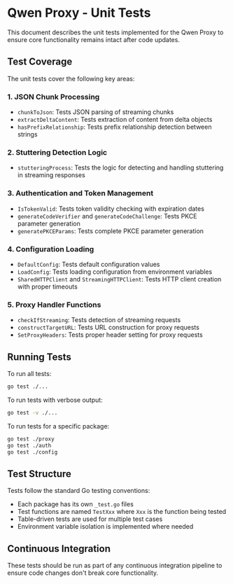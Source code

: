 # Qwen Proxy - Unit Tests

This document describes the unit tests implemented for the Qwen Proxy to ensure core functionality remains intact after code updates.

## Test Coverage

The unit tests cover the following key areas:

### 1. JSON Chunk Processing
- `chunkToJson`: Tests JSON parsing of streaming chunks
- `extractDeltaContent`: Tests extraction of content from delta objects
- `hasPrefixRelationship`: Tests prefix relationship detection between strings

### 2. Stuttering Detection Logic
- `stutteringProcess`: Tests the logic for detecting and handling stuttering in streaming responses

### 3. Authentication and Token Management
- `IsTokenValid`: Tests token validity checking with expiration dates
- `generateCodeVerifier` and `generateCodeChallenge`: Tests PKCE parameter generation
- `generatePKCEParams`: Tests complete PKCE parameter generation

### 4. Configuration Loading
- `DefaultConfig`: Tests default configuration values
- `LoadConfig`: Tests loading configuration from environment variables
- `SharedHTTPClient` and `StreamingHTTPClient`: Tests HTTP client creation with proper timeouts

### 5. Proxy Handler Functions
- `checkIfStreaming`: Tests detection of streaming requests
- `constructTargetURL`: Tests URL construction for proxy requests
- `SetProxyHeaders`: Tests proper header setting for proxy requests

## Running Tests

To run all tests:

```bash
go test ./...
```

To run tests with verbose output:

```bash
go test -v ./...
```

To run tests for a specific package:

```bash
go test ./proxy
go test ./auth
go test ./config
```

## Test Structure

Tests follow the standard Go testing conventions:
- Each package has its own `_test.go` files
- Test functions are named `TestXxx` where `Xxx` is the function being tested
- Table-driven tests are used for multiple test cases
- Environment variable isolation is implemented where needed

## Continuous Integration

These tests should be run as part of any continuous integration pipeline to ensure code changes don't break core functionality.